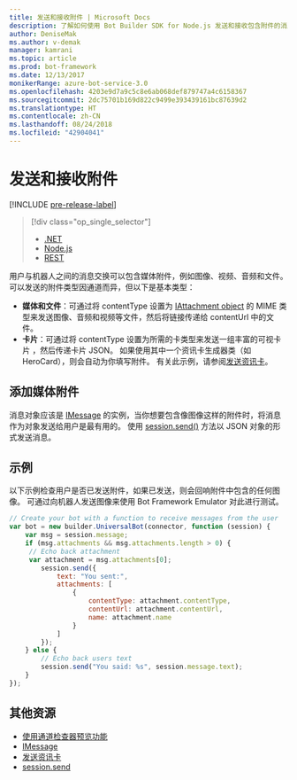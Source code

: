 ```yaml
---
title: 发送和接收附件 | Microsoft Docs
description: 了解如何使用 Bot Builder SDK for Node.js 发送和接收包含附件的消息。
author: DeniseMak
ms.author: v-demak
manager: kamrani
ms.topic: article
ms.prod: bot-framework
ms.date: 12/13/2017
monikerRange: azure-bot-service-3.0
ms.openlocfilehash: 4203e9d7a9c5c8e6ab068def879747a4c6158367
ms.sourcegitcommit: 2dc75701b169d822c9499e393439161bc87639d2
ms.translationtype: HT
ms.contentlocale: zh-CN
ms.lasthandoff: 08/24/2018
ms.locfileid: "42904041"
---
```

# <a name="send-and-receive-attachments"></a>发送和接收附件

[!INCLUDE [pre-release-label](../includes/pre-release-label-v3.md)]

> [!div class="op_single_selector"]
> - [.NET](../dotnet/bot-builder-dotnet-add-media-attachments.md)
> - [Node.js](../nodejs/bot-builder-nodejs-send-receive-attachments.md)
> - [REST](../rest-api/bot-framework-rest-connector-add-media-attachments.md)

用户与机器人之间的消息交换可以包含媒体附件，例如图像、视频、音频和文件。 可以发送的附件类型因通道而异，但以下是基本类型：

* **媒体和文件**：可通过将 contentType 设置为 [IAttachment object][IAttachment] 的 MIME 类型来发送图像、音频和视频等文件，然后将链接传递给 contentUrl 中的文件。
* **卡片**：可通过将 contentType 设置为所需的卡类型来发送一组丰富的可视卡片 <!-- and custom keyboards -->，然后传递卡片 JSON。 如果使用其中一个资讯卡生成器类（如 HeroCard），则会自动为你填写附件。 有关此示例，请参阅[发送资讯卡](bot-builder-nodejs-send-rich-cards.md)。

## <a name="add-a-media-attachment"></a>添加媒体附件
消息对象应该是 [IMessage][IMessage] 的实例，当你想要包含像图像这样的附件时，将消息作为对象发送给用户是最有用的。 使用 [session.send()][SessionSend] 方法以 JSON 对象的形式发送消息。 

## <a name="example"></a>示例

以下示例检查用户是否已发送附件，如果已发送，则会回响附件中包含的任何图像。 可通过向机器人发送图像来使用 Bot Framework Emulator 对此进行测试。

```javascript
// Create your bot with a function to receive messages from the user
var bot = new builder.UniversalBot(connector, function (session) {
    var msg = session.message;
    if (msg.attachments && msg.attachments.length > 0) {
     // Echo back attachment
     var attachment = msg.attachments[0];
        session.send({
            text: "You sent:",
            attachments: [
                {
                    contentType: attachment.contentType,
                    contentUrl: attachment.contentUrl,
                    name: attachment.name
                }
            ]
        });
    } else {
        // Echo back users text
        session.send("You said: %s", session.message.text);
    }
});
```
## <a name="additional-resources"></a>其他资源

* [使用通道检查器预览功能][inspector]
* [IMessage][IMessage]
* [发送资讯卡][SendRichCard]
* [session.send][SessionSend]

[IMessage]: http://docs.botframework.com/en-us/node/builder/chat-reference/interfaces/_botbuilder_d_.imessage
[SendRichCard]: bot-builder-nodejs-send-rich-cards.md
[SessionSend]: https://docs.botframework.com/en-us/node/builder/chat-reference/classes/_botbuilder_d_.session.html#send
[IAttachment]: https://docs.botframework.com/en-us/node/builder/chat-reference/interfaces/_botbuilder_d_.iattachment.html
[inspector]: ../bot-service-channel-inspector.md
